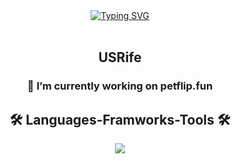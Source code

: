 <div align="center">
  <a href="https://git.io/typing-svg"><img src="https://readme-typing-svg.demolab.com?font=Fira+Code&duration=1525&pause=1000&random=false&width=435&lines=USRIFE;Working+on+PETFLIP.FUN" alt="Typing SVG" /></a>
</div>

<br/>

<h2 align="center">USRife</h2>
<h3 align="center>A Frontend Developer</h3>
<img src="https://img.shields.io/badge/javascript-purple" align="center">
<div align="center">
👀 I’m currently working on petflip.fun
</div>
  
<h2 align="center">🛠 Languages-Framworks-Tools 🛠</h2>
<div align="center">
<img src="https://skillicons.dev/icons?i=html,css,js,lua,pr,ps"/>
</div>
